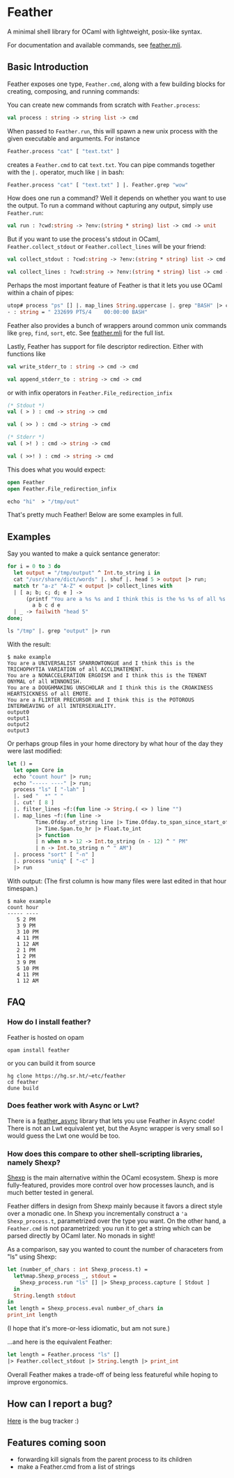 # Feather

A minimal shell library for OCaml with lightweight, posix-like syntax.

For documentation and available commands, see
[feather.mli](./browse/feather.mli).

## Basic Introduction

Feather exposes one type, `Feather.cmd`, along with a few building
blocks for creating, composing, and running commands:

You can create new commands from scratch with `Feather.process`:

``` ocaml
val process : string -> string list -> cmd
```

When passed to `Feather.run`, this will spawn a new unix process with
the given executable and arguments. For instance

``` ocaml
Feather.process "cat" [ "text.txt" ]
```

creates a `Feather.cmd` to cat `text.txt`. You can pipe commands
together with the `|.` operator, much like `|` in bash:

``` ocaml
Feather.process "cat" [ "text.txt" ] |. Feather.grep "wow"
```

How does one run a command? Well it depends on whether you want to use
the output. To run a command without capturing any output, simply use
`Feather.run`:

``` ocaml
val run : ?cwd:string -> ?env:(string * string) list -> cmd -> unit
```

But if you want to use the process's stdout in OCaml,
`Feather.collect_stdout` or `Feather.collect_lines` will be your friend:

``` ocaml
val collect_stdout : ?cwd:string -> ?env:(string * string) list -> cmd -> string

val collect_lines : ?cwd:string -> ?env:(string * string) list -> cmd -> string list
```

Perhaps the most important feature of Feather is that it lets you use
OCaml within a chain of pipes:

``` ocaml
utop# process "ps" [] |. map_lines String.uppercase |. grep "BASH" |> collect_stdout;;
- : string = " 232699 PTS/4    00:00:00 BASH"
```

Feather also provides a bunch of wrappers around common unix commands
like `grep`, `find`, `sort`, etc. See
[feather.mli](./browse/feather.mli) for the full list.

Lastly, Feather has support for file descriptor redirection. Either with
functions like

``` ocaml
val write_stderr_to : string -> cmd -> cmd

val append_stderr_to : string -> cmd -> cmd
```

or with infix operators in `Feather.File_redirection_infix`

``` ocaml
(* Stdout *)
val ( > ) : cmd -> string -> cmd

val ( >> ) : cmd -> string -> cmd

(* Stderr *)
val ( >! ) : cmd -> string -> cmd

val ( >>! ) : cmd -> string -> cmd
```

This does what you would expect:

``` ocaml
open Feather
open Feather.File_redirection_infix

echo "hi"  > "/tmp/out"
```

That's pretty much Feather! Below are some examples in full.

## Examples

Say you wanted to make a quick sentance generator:

``` ocaml
for i = 0 to 3 do
  let output = "/tmp/output" ^ Int.to_string i in
  cat "/usr/share/dict/words" |. shuf |. head 5 > output |> run;
  match tr "a-z" "A-Z" < output |> collect_lines with
  | [ a; b; c; d; e ] ->
      (printf "You are a %s %s and I think this is the %s %s of all %s.\n")
        a b c d e
  | _ -> failwith "head 5"
done;

ls "/tmp" |. grep "output" |> run
```

With the result:

    $ make example
    You are a UNIVERSALIST SPARROWTONGUE and I think this is the TRICHOPHYTIA VARIATION of all ACCLIMATEMENT.
    You are a NONACCELERATION ERGOISM and I think this is the TENENT ONYMAL of all WINNONISH.
    You are a DOUGHMAKING UNSCHOLAR and I think this is the CROAKINESS HEARTSICKNESS of all EMOTE.
    You are a FLIRTER PRECURSOR and I think this is the POTOROUS INTERWEAVING of all INTERSEXUALITY.
    output0
    output1
    output2
    output3

Or perhaps group files in your home directory by what hour of the day
they were last modified:

<!-- TODO: Come up with a simpler example showcasing this -->

``` ocaml
let () =
  let open Core in
  echo "count hour" |> run;
  echo "----- ----" |> run;
  process "ls" [ "-lah" ]
  |. sed "  *" " "
  |. cut' [ 8 ]
  |. filter_lines ~f:(fun line -> String.( <> ) line "")
  |. map_lines ~f:(fun line ->
         Time.Ofday.of_string line |> Time.Ofday.to_span_since_start_of_day
         |> Time.Span.to_hr |> Float.to_int
         |> function
         | n when n > 12 -> Int.to_string (n - 12) ^ " PM"
         | n -> Int.to_string n ^ " AM")
  |. process "sort" [ "-n" ]
  |. process "uniq" [ "-c" ]
  |> run
```

With output: (The first column is how many files were last edited in
that hour timespan.)

    $ make example
    count hour
    ----- ----
       5 2 PM
       3 9 PM
       3 10 PM
       4 11 PM
       1 12 AM
       2 1 PM
       1 2 PM
       3 9 PM
       5 10 PM
       4 11 PM
       1 12 AM

## FAQ

### How do I install feather?

Feather is hosted on opam

    opam install feather

or you can build it from source

    hg clone https://hg.sr.ht/~etc/feather
    cd feather
    dune build

### Does feather work with Async or Lwt?

There is a [feather\_async](https://hg.sr.ht/~etc/feather_async) library
that lets you use Feather in Async code! There is not an Lwt equivalent
yet, but the Async wrapper is very small so I would guess the Lwt one
would be too.

### How does this compare to other shell-scripting libraries, namely Shexp?

[Shexp](https://github.com/janestreet/shexp) is the main alternative
within the OCaml ecosystem. Shexp is more fully-featured, provides more
control over how processes launch, and is much better tested in general.

Feather differs in design from Shexp mainly because it favors a direct
style over a monadic one. In Shexp you incrementally construct a
`'a Shexp_process.t`, parametrized over the type you want. On the other
hand, a `Feather.cmd` is not parametrized: you run it to get a string
which can be parsed directly by OCaml later. No monads in sight!

As a comparison, say you wanted to count the number of characeters from
"ls" using Shexp:

``` ocaml
let (number_of_chars : int Shexp_process.t) =
  let%map.Shexp_process _, stdout =
    Shexp_process.run "ls" [] |> Shexp_process.capture [ Stdout ]
  in
  String.length stdout
in
let length = Shexp_process.eval number_of_chars in
print_int length
```

(I hope that it's more-or-less idiomatic, but am not sure.)

...and here is the equivalent Feather:

``` ocaml
let length = Feather.process "ls" []
|> Feather.collect_stdout |> String.length |> print_int
```

Overall Feather makes a trade-off of being less featureful while hoping
to improve ergonomics.

## How can I report a bug?

[Here](https://todo.sr.ht/~etc/feather) is the bug tracker :)

## Features coming soon

-   forwarding kill signals from the parent process to its children
-   make a Feather.cmd from a list of strings
